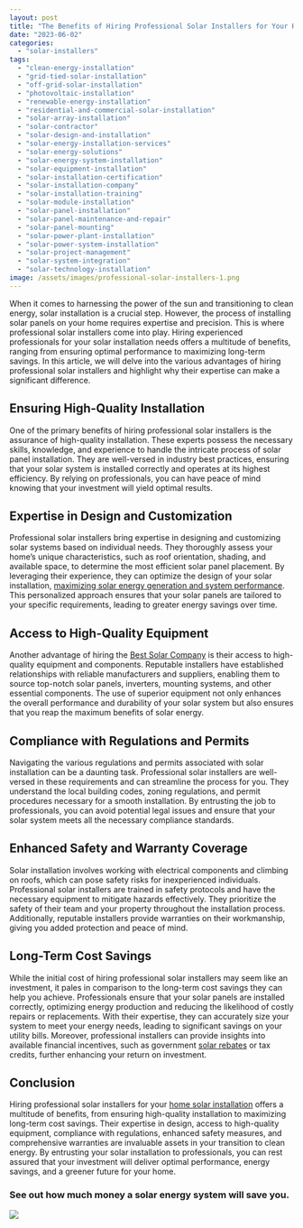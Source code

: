 ```yaml
---
layout: post
title: "The Benefits of Hiring Professional Solar Installers for Your Home"
date: "2023-06-02"
categories: 
  - "solar-installers"
tags: 
  - "clean-energy-installation"
  - "grid-tied-solar-installation"
  - "off-grid-solar-installation"
  - "photovoltaic-installation"
  - "renewable-energy-installation"
  - "residential-and-commercial-solar-installation"
  - "solar-array-installation"
  - "solar-contractor"
  - "solar-design-and-installation"
  - "solar-energy-installation-services"
  - "solar-energy-solutions"
  - "solar-energy-system-installation"
  - "solar-equipment-installation"
  - "solar-installation-certification"
  - "solar-installation-company"
  - "solar-installation-training"
  - "solar-module-installation"
  - "solar-panel-installation"
  - "solar-panel-maintenance-and-repair"
  - "solar-panel-mounting"
  - "solar-power-plant-installation"
  - "solar-power-system-installation"
  - "solar-project-management"
  - "solar-system-integration"
  - "solar-technology-installation"
image: /assets/images/professional-solar-installers-1.png
---
```


When it comes to harnessing the power of the sun and transitioning to clean energy, solar installation is a crucial step. However, the process of installing solar panels on your home requires expertise and precision. This is where professional solar installers come into play. Hiring experienced professionals for your solar installation needs offers a multitude of benefits, ranging from ensuring optimal performance to maximizing long-term savings. In this article, we will delve into the various advantages of hiring professional solar installers and highlight why their expertise can make a significant difference.

## Ensuring High-Quality Installation

One of the primary benefits of hiring professional solar installers is the assurance of high-quality installation. These experts possess the necessary skills, knowledge, and experience to handle the intricate process of solar panel installation. They are well-versed in industry best practices, ensuring that your solar system is installed correctly and operates at its highest efficiency. By relying on professionals, you can have peace of mind knowing that your investment will yield optimal results.

## Expertise in Design and Customization

Professional solar installers bring expertise in designing and customizing solar systems based on individual needs. They thoroughly assess your home’s unique characteristics, such as roof orientation, shading, and available space, to determine the most efficient solar panel placement. By leveraging their experience, they can optimize the design of your solar installation, [maximizing solar energy generation and system performance](/solar-utility/). This personalized approach ensures that your solar panels are tailored to your specific requirements, leading to greater energy savings over time.

## Access to High-Quality Equipment

Another advantage of hiring the [Best Solar Company](/) is their access to high-quality equipment and components. Reputable installers have established relationships with reliable manufacturers and suppliers, enabling them to source top-notch solar panels, inverters, mounting systems, and other essential components. The use of superior equipment not only enhances the overall performance and durability of your solar system but also ensures that you reap the maximum benefits of solar energy.

## Compliance with Regulations and Permits

Navigating the various regulations and permits associated with solar installation can be a daunting task. Professional solar installers are well-versed in these requirements and can streamline the process for you. They understand the local building codes, zoning regulations, and permit procedures necessary for a smooth installation. By entrusting the job to professionals, you can avoid potential legal issues and ensure that your solar system meets all the necessary compliance standards.

## Enhanced Safety and Warranty Coverage

Solar installation involves working with electrical components and climbing on roofs, which can pose safety risks for inexperienced individuals. Professional solar installers are trained in safety protocols and have the necessary equipment to mitigate hazards effectively. They prioritize the safety of their team and your property throughout the installation process. Additionally, reputable installers provide warranties on their workmanship, giving you added protection and peace of mind.

## Long-Term Cost Savings

While the initial cost of hiring professional solar installers may seem like an investment, it pales in comparison to the long-term cost savings they can help you achieve. Professionals ensure that your solar panels are installed correctly, optimizing energy production and reducing the likelihood of costly repairs or replacements. With their expertise, they can accurately size your system to meet your energy needs, leading to significant savings on your utility bills. Moreover, professional installers can provide insights into available financial incentives, such as government [solar rebates](https://jna.org/what-you-need-to-know-about-the-federal-solar-tax-credit) or tax credits, further enhancing your return on investment.

## Conclusion

Hiring professional solar installers for your [home solar installation](/) offers a multitude of benefits, from ensuring high-quality installation to maximizing long-term cost savings. Their expertise in design, access to high-quality equipment, compliance with regulations, enhanced safety measures, and comprehensive warranties are invaluable assets in your transition to clean energy. By entrusting your solar installation to professionals, you can rest assured that your investment will deliver optimal performance, energy savings, and a greener future for your home.

### **See out how much money a solar energy system will save you.**

[![](images/button_get-a-quote.png)](/solar-utility/)

